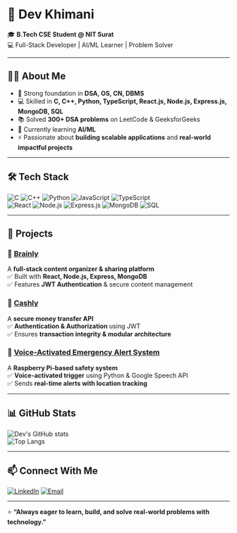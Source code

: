 # 🚀 Dev Khimani

🎓 **B.Tech CSE Student @ NIT Surat**  
💻 Full-Stack Developer | AI/ML Learner | Problem Solver  

---

## 👨‍💻 About Me
- 🧩 Strong foundation in **DSA, OS, CN, DBMS**  
- 💻 Skilled in **C, C++, Python, TypeScript, React.js, Node.js, Express.js, MongoDB, SQL**  
- 📚 Solved **300+ DSA problems** on LeetCode & GeeksforGeeks  
- 🌱 Currently learning **AI/ML**  
- ⚡ Passionate about **building scalable applications** and **real-world impactful projects**  

---

## 🛠️ Tech Stack

![C](https://img.shields.io/badge/C-00599C?style=for-the-badge&logo=c&logoColor=white)
![C++](https://img.shields.io/badge/C++-00599C?style=for-the-badge&logo=cplusplus&logoColor=white)
![Python](https://img.shields.io/badge/Python-3776AB?style=for-the-badge&logo=python&logoColor=white)
![JavaScript](https://img.shields.io/badge/JavaScript-F7DF1E?style=for-the-badge&logo=javascript&logoColor=black)
![TypeScript](https://img.shields.io/badge/TypeScript-007ACC?style=for-the-badge&logo=typescript&logoColor=white)  
![React](https://img.shields.io/badge/React-20232A?style=for-the-badge&logo=react&logoColor=61DAFB)
![Node.js](https://img.shields.io/badge/Node.js-339933?style=for-the-badge&logo=node.js&logoColor=white)
![Express.js](https://img.shields.io/badge/Express.js-000000?style=for-the-badge&logo=express&logoColor=white)
![MongoDB](https://img.shields.io/badge/MongoDB-4EA94B?style=for-the-badge&logo=mongodb&logoColor=white)
![SQL](https://img.shields.io/badge/SQL-4479A1?style=for-the-badge&logo=mysql&logoColor=white)

---

## 🚀 Projects

### 🔹 [Brainly](https://github.com/D3V9911/brainly)
A **full-stack content organizer & sharing platform**  
✅ Built with **React, Node.js, Express, MongoDB**  
✅ Features **JWT Authentication** & secure content management  

### 🔹 [Cashly](https://github.com/D3V9911/cashly)
A **secure money transfer API**  
✅ **Authentication & Authorization** using JWT  
✅ Ensures **transaction integrity & modular architecture**  

### 🔹 [Voice-Activated Emergency Alert System](https://github.com/D3V9911/emergency-alert)
A **Raspberry Pi-based safety system**  
✅ **Voice-activated trigger** using Python & Google Speech API  
✅ Sends **real-time alerts with location tracking**  

---

## 📊 GitHub Stats

![Dev's GitHub stats](https://github-readme-stats.vercel.app/api?username=D3V9911&show_icons=true&theme=tokyonight)  
![Top Langs](https://github-readme-stats.vercel.app/api/top-langs/?username=D3V9911&layout=compact&theme=tokyonight)

---

## 📫 Connect With Me
[![LinkedIn](https://img.shields.io/badge/LinkedIn-0077B5?style=for-the-badge&logo=linkedin&logoColor=white)](https://www.linkedin.com/in/dev-khimani-178719291/) 
[![Email](https://img.shields.io/badge/Email-D14836?style=for-the-badge&logo=gmail&logoColor=white)](mailto:devkhimani99@gmail.com)  

---
⭐ **“Always eager to learn, build, and solve real-world problems with technology.”**
